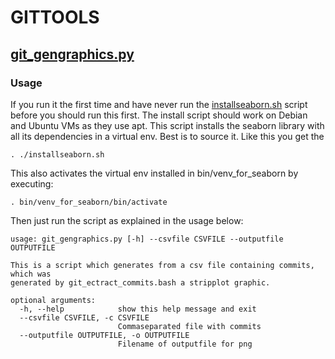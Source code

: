 # GITTOOLS 


## [git_gengraphics.py](bin/git_gengraphics.py)

### Usage

If you run it the first time and have never run the [installseaborn.sh](bin/installseaborn.sh) script before you should run this first.
The install script should work on Debian and Ubuntu VMs as they use apt.
This script installs the seaborn library with all its dependencies in a virtual env. Best is to source it.
Like this you get the 
```
. ./installseaborn.sh
```
This also activates the virtual env installed in bin/venv_for_seaborn by executing:
```commandline
. bin/venv_for_seaborn/bin/activate
```
Then just run the script as explained in the usage below:
```
usage: git_gengraphics.py [-h] --csvfile CSVFILE --outputfile OUTPUTFILE

This is a script which generates from a csv file containing commits, which was
generated by git_ectract_commits.bash a stripplot graphic.

optional arguments:
  -h, --help            show this help message and exit
  --csvfile CSVFILE, -c CSVFILE
                        Commaseparated file with commits
  --outputfile OUTPUTFILE, -o OUTPUTFILE
                        Filename of outputfile for png
```
